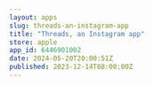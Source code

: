 ```yaml
---
layout: apps
slug: threads-an-instagram-app
title: "Threads, an Instagram app"
store: apple
app_id: 6446901002
date: 2024-05-20T20:00:51Z
published: 2023-12-14T08:00:00Z
---
```

